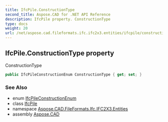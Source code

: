 ```yaml
---
title: IfcPile.ConstructionType
second_title: Aspose.CAD for .NET API Reference
description: IfcPile property. ConstructionType
type: docs
weight: 20
url: /net/aspose.cad.fileformats.ifc.ifc2x3.entities/ifcpile/constructiontype/
---
```

## IfcPile.ConstructionType property

ConstructionType

```csharp
public IfcPileConstructionEnum ConstructionType { get; set; }
```

### See Also

* enum [IfcPileConstructionEnum](../../../aspose.cad.fileformats.ifc.ifc2x3.types/ifcpileconstructionenum/)
* class [IfcPile](../)
* namespace [Aspose.CAD.FileFormats.Ifc.IFC2X3.Entities](../../ifcpile/)
* assembly [Aspose.CAD](../../../)


